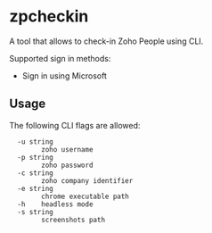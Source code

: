 # zpcheckin

A tool that allows to check-in Zoho People using CLI.

Supported sign in methods:
  * Sign in using Microsoft

## Usage

The following CLI flags are allowed:
```
  -u string
    	zoho username
  -p string
    	zoho password
  -c string
    	zoho company identifier
  -e string
    	chrome executable path
  -h	headless mode
  -s string
    	screenshots path
```